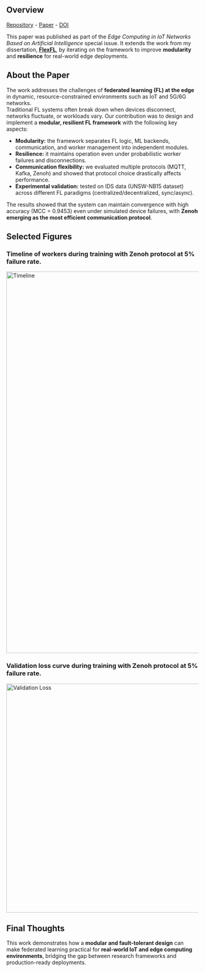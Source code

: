 ## Overview

[Repository](https://github.com/leoalmPT/FlexFL/tree/MDPI) - [Paper](/files/papers/sensors2025/paper.pdf) - [DOI](https://doi.org/10.3390/s25123812)

This paper was published as part of the *Edge Computing in IoT Networks Based on Artificial Intelligence* special issue. It extends the work from my dissertation, [**FlexFL**](TODO), by iterating on the framework to improve **modularity** and **resilience** for real-world edge deployments.  

## About the Paper

The work addresses the challenges of **federated learning (FL) at the edge** in dynamic, resource-constrained environments such as IoT and 5G/6G networks.  
Traditional FL systems often break down when devices disconnect, networks fluctuate, or workloads vary. Our contribution was to design and implement a **modular, resilient FL framework** with the following key aspects:

- **Modularity:** the framework separates FL logic, ML backends, communication, and worker management into independent modules.  
- **Resilience:** it maintains operation even under probabilistic worker failures and disconnections.  
- **Communication flexibility:** we evaluated multiple protocols (MQTT, Kafka, Zenoh) and showed that protocol choice drastically affects performance.  
- **Experimental validation:** tested on IDS data (UNSW-NB15 dataset) across different FL paradigms (centralized/decentralized, sync/async).  

The results showed that the system can maintain convergence with high accuracy (MCC = 0.9453) even under simulated device failures, with **Zenoh emerging as the most efficient communication protocol**.

## Selected Figures

### Timeline of workers during training with Zenoh protocol at 5% failure rate.

<img src="/files/papers/sensors2025/timeline.png" alt="Timeline" width="1000" />

### Validation loss curve during training with Zenoh protocol at 5% failure rate.

<img src="/files/papers/sensors2025/loss.png" alt="Validation Loss" width="600" />

## Final Thoughts

This work demonstrates how a **modular and fault-tolerant design** can make federated learning practical for **real-world IoT and edge computing environments**, bridging the gap between research frameworks and production-ready deployments.
